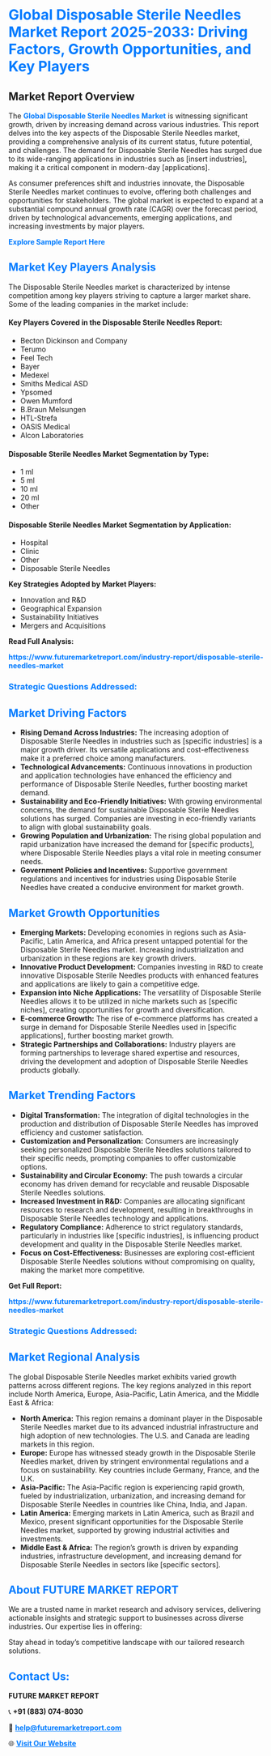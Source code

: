 <h1 style="color: #007BFF;">Global Disposable Sterile Needles Market Report 2025-2033: Driving Factors, Growth Opportunities, and Key Players</h1>

<section id="overview">
<h2>Market Report Overview</h2>
<p>The <a href="https://www.futuremarketreport.com/industry-report/disposable-sterile-needles-market" style="color: #007BFF; text-decoration: none;"><strong>Global Disposable Sterile Needles Market</strong></a> is witnessing significant growth, driven by increasing demand across various industries. This report delves into the key aspects of the Disposable Sterile Needles market, providing a comprehensive analysis of its current status, future potential, and challenges. The demand for Disposable Sterile Needles has surged due to its wide-ranging applications in industries such as [insert industries], making it a critical component in modern-day [applications].</p>
<p>As consumer preferences shift and industries innovate, the Disposable Sterile Needles market continues to evolve, offering both challenges and opportunities for stakeholders. The global market is expected to expand at a substantial compound annual growth rate (CAGR) over the forecast period, driven by technological advancements, emerging applications, and increasing investments by major players.</p>
</section>

<section id="overview">
<p><a href="https://www.futuremarketreport.com/request-sample/reportId=122317" style="color: #007BFF; text-decoration: none;"><strong>Explore Sample Report Here</strong></a></p>
</section>

<section id="key-players">
<h2 style="color: #007BFF;">Market Key Players Analysis</h2>
<p>The Disposable Sterile Needles market is characterized by intense competition among key players striving to capture a larger market share. Some of the leading companies in the market include:</p>
<h4>Key Players Covered in the Disposable Sterile Needles Report:</h4>
<ul><li>Becton Dickinson and Company</li><li>Terumo</li><li>Feel Tech</li><li>Bayer</li><li>Medexel</li><li>Smiths Medical ASD</li><li>Ypsomed</li><li>Owen Mumford</li><li>B.Braun Melsungen</li><li>HTL-Strefa</li><li>OASIS Medical</li><li>Alcon Laboratories</li></ul>
<h4>Disposable Sterile Needles Market Segmentation by Type:</h4>
<ul><li>1 ml</li><li>5 ml</li><li>10 ml</li><li>20 ml</li><li>Other</li></ul>

<h4>Disposable Sterile Needles Market Segmentation by Application:</h4>
<ul><li>Hospital</li><li>Clinic</li><li>Other</li><li>Disposable Sterile Needles</li></ul>
<p><strong>Key Strategies Adopted by Market Players:</strong></p>
<ul>
<li>Innovation and R&D</li>
<li>Geographical Expansion</li>
<li>Sustainability Initiatives</li>
<li>Mergers and Acquisitions</li>
</ul>
</section>

<section>
<p><strong>Read Full Analysis: </strong></p><a href="https://www.futuremarketreport.com/industry-report/disposable-sterile-needles-market" style="color: #007BFF; text-decoration: none;"><strong>https://www.futuremarketreport.com/industry-report/disposable-sterile-needles-market</strong></a>
<h3 style="color: #007BFF;">Strategic Questions Addressed:</h3>
</section>

<section id="driving-factors">
<h2 style="color: #007BFF;">Market Driving Factors</h2>
<ul>
<li><strong>Rising Demand Across Industries:</strong> The increasing adoption of Disposable Sterile Needles in industries such as [specific industries] is a major growth driver. Its versatile applications and cost-effectiveness make it a preferred choice among manufacturers.</li>
<li><strong>Technological Advancements:</strong> Continuous innovations in production and application technologies have enhanced the efficiency and performance of Disposable Sterile Needles, further boosting market demand.</li>
<li><strong>Sustainability and Eco-Friendly Initiatives:</strong> With growing environmental concerns, the demand for sustainable Disposable Sterile Needles solutions has surged. Companies are investing in eco-friendly variants to align with global sustainability goals.</li>
<li><strong>Growing Population and Urbanization:</strong> The rising global population and rapid urbanization have increased the demand for [specific products], where Disposable Sterile Needles plays a vital role in meeting consumer needs.</li>
<li><strong>Government Policies and Incentives:</strong> Supportive government regulations and incentives for industries using Disposable Sterile Needles have created a conducive environment for market growth.</li>
</ul>
</section>

<section id="growth-opportunities">
<h2 style="color: #007BFF;">Market Growth Opportunities</h2>
<ul>
<li><strong>Emerging Markets:</strong> Developing economies in regions such as Asia-Pacific, Latin America, and Africa present untapped potential for the Disposable Sterile Needles market. Increasing industrialization and urbanization in these regions are key growth drivers.</li>
<li><strong>Innovative Product Development:</strong> Companies investing in R&D to create innovative Disposable Sterile Needles products with enhanced features and applications are likely to gain a competitive edge.</li>
<li><strong>Expansion into Niche Applications:</strong> The versatility of Disposable Sterile Needles allows it to be utilized in niche markets such as [specific niches], creating opportunities for growth and diversification.</li>
<li><strong>E-commerce Growth:</strong> The rise of e-commerce platforms has created a surge in demand for Disposable Sterile Needles used in [specific applications], further boosting market growth.</li>
<li><strong>Strategic Partnerships and Collaborations:</strong> Industry players are forming partnerships to leverage shared expertise and resources, driving the development and adoption of Disposable Sterile Needles products globally.</li>
</ul>
</section>

<section id="trending-factors">
<h2 style="color: #007BFF;">Market Trending Factors</h2>
<ul>
<li><strong>Digital Transformation:</strong> The integration of digital technologies in the production and distribution of Disposable Sterile Needles has improved efficiency and customer satisfaction.</li>
<li><strong>Customization and Personalization:</strong> Consumers are increasingly seeking personalized Disposable Sterile Needles solutions tailored to their specific needs, prompting companies to offer customizable options.</li>
<li><strong>Sustainability and Circular Economy:</strong> The push towards a circular economy has driven demand for recyclable and reusable Disposable Sterile Needles solutions.</li>
<li><strong>Increased Investment in R&D:</strong> Companies are allocating significant resources to research and development, resulting in breakthroughs in Disposable Sterile Needles technology and applications.</li>
<li><strong>Regulatory Compliance:</strong> Adherence to strict regulatory standards, particularly in industries like [specific industries], is influencing product development and quality in the Disposable Sterile Needles market.</li>
<li><strong>Focus on Cost-Effectiveness:</strong> Businesses are exploring cost-efficient Disposable Sterile Needles solutions without compromising on quality, making the market more competitive.</li>
</ul>
</section>

<section>
<p><strong>Get Full Report: </strong></p><a href="https://www.futuremarketreport.com/industry-report/disposable-sterile-needles-market" style="color: #007BFF; text-decoration: none;"><strong>https://www.futuremarketreport.com/industry-report/disposable-sterile-needles-market</strong></a>
<h3 style="color: #007BFF;">Strategic Questions Addressed:</h3>
</section>


<section id="regional-analysis">
<h2 style="color: #007BFF;">Market Regional Analysis</h2>
<p>The global Disposable Sterile Needles market exhibits varied growth patterns across different regions. The key regions analyzed in this report include North America, Europe, Asia-Pacific, Latin America, and the Middle East & Africa:</p>
<ul>
<li><strong>North America:</strong> This region remains a dominant player in the Disposable Sterile Needles market due to its advanced industrial infrastructure and high adoption of new technologies. The U.S. and Canada are leading markets in this region.</li>
<li><strong>Europe:</strong> Europe has witnessed steady growth in the Disposable Sterile Needles market, driven by stringent environmental regulations and a focus on sustainability. Key countries include Germany, France, and the U.K.</li>
<li><strong>Asia-Pacific:</strong> The Asia-Pacific region is experiencing rapid growth, fueled by industrialization, urbanization, and increasing demand for Disposable Sterile Needles in countries like China, India, and Japan.</li>
<li><strong>Latin America:</strong> Emerging markets in Latin America, such as Brazil and Mexico, present significant opportunities for the Disposable Sterile Needles market, supported by growing industrial activities and investments.</li>
<li><strong>Middle East & Africa:</strong> The region’s growth is driven by expanding industries, infrastructure development, and increasing demand for Disposable Sterile Needles in sectors like [specific sectors].</li>
</ul>
</section>

<footer>
<h2 style="color: #007BFF;">About FUTURE MARKET REPORT</h2>
<p>We are a trusted name in market research and advisory services, delivering actionable insights and strategic support to businesses across diverse industries. Our expertise lies in offering:</p>

<p>Stay ahead in today’s competitive landscape with our tailored research solutions.</p>

<h2 style="color: #007BFF;">Contact Us:</h2>
<p><strong>FUTURE MARKET REPORT</strong></p>
<p>📞 <strong>+91 (883) 074-8030</strong></p>
<p>📧 <strong><a href="mailto:help@futuremarketreport.com" style="color: #007BFF;">help@futuremarketreport.com</a></strong></p>
<p>🌐 <strong><a href="https://www.futuremarketreport.com/" style="color: #007BFF;">Visit Our Website</a></strong></p>
</footer>